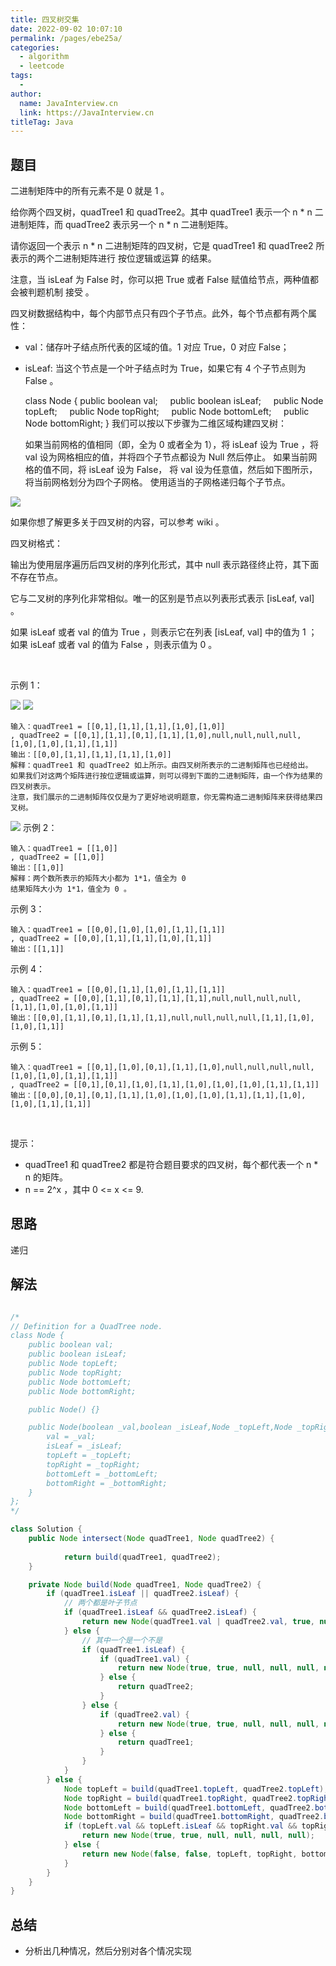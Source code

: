 ```yaml
---
title: 四叉树交集
date: 2022-09-02 10:07:10
permalink: /pages/ebe25a/
categories:
  - algorithm
  - leetcode
tags:
  - 
author: 
  name: JavaInterview.cn
  link: https://JavaInterview.cn
titleTag: Java
---
```



## 题目

二进制矩阵中的所有元素不是 0 就是 1 。

给你两个四叉树，quadTree1 和 quadTree2。其中 quadTree1 表示一个 n * n 二进制矩阵，而 quadTree2 表示另一个 n * n 二进制矩阵。

请你返回一个表示 n * n 二进制矩阵的四叉树，它是 quadTree1 和 quadTree2 所表示的两个二进制矩阵进行 按位逻辑或运算 的结果。

注意，当 isLeaf 为 False 时，你可以把 True 或者 False 赋值给节点，两种值都会被判题机制 接受 。

四叉树数据结构中，每个内部节点只有四个子节点。此外，每个节点都有两个属性：

- val：储存叶子结点所代表的区域的值。1 对应 True，0 对应 False；
- isLeaf: 当这个节点是一个叶子结点时为 True，如果它有 4 个子节点则为 False 。

    class Node {
        public boolean val;
        public boolean isLeaf;
        public Node topLeft;
        public Node topRight;
        public Node bottomLeft;
        public Node bottomRight;
    }
我们可以按以下步骤为二维区域构建四叉树：

    如果当前网格的值相同（即，全为 0 或者全为 1），将 isLeaf 设为 True ，将 val 设为网格相应的值，并将四个子节点都设为 Null 然后停止。
    如果当前网格的值不同，将 isLeaf 设为 False， 将 val 设为任意值，然后如下图所示，将当前网格划分为四个子网格。
    使用适当的子网格递归每个子节点。

![](../../../media/pictures/leetcode/new_top_1.png)

如果你想了解更多关于四叉树的内容，可以参考 wiki 。

四叉树格式：

输出为使用层序遍历后四叉树的序列化形式，其中 null 表示路径终止符，其下面不存在节点。

它与二叉树的序列化非常相似。唯一的区别是节点以列表形式表示 [isLeaf, val] 。

如果 isLeaf 或者 val 的值为 True ，则表示它在列表 [isLeaf, val] 中的值为 1 ；如果 isLeaf 或者 val 的值为 False ，则表示值为 0 。

 

示例 1：

![](../../../media/pictures/leetcode/qt1.png)
![](../../../media/pictures/leetcode/qt2.png)

    输入：quadTree1 = [[0,1],[1,1],[1,1],[1,0],[1,0]]
    , quadTree2 = [[0,1],[1,1],[0,1],[1,1],[1,0],null,null,null,null,[1,0],[1,0],[1,1],[1,1]]
    输出：[[0,0],[1,1],[1,1],[1,1],[1,0]]
    解释：quadTree1 和 quadTree2 如上所示。由四叉树所表示的二进制矩阵也已经给出。
    如果我们对这两个矩阵进行按位逻辑或运算，则可以得到下面的二进制矩阵，由一个作为结果的四叉树表示。
    注意，我们展示的二进制矩阵仅仅是为了更好地说明题意，你无需构造二进制矩阵来获得结果四叉树。

![](../../../media/pictures/leetcode/qtr.png)
示例 2：

    输入：quadTree1 = [[1,0]]
    , quadTree2 = [[1,0]]
    输出：[[1,0]]
    解释：两个数所表示的矩阵大小都为 1*1，值全为 0 
    结果矩阵大小为 1*1，值全为 0 。
示例 3：

    输入：quadTree1 = [[0,0],[1,0],[1,0],[1,1],[1,1]]
    , quadTree2 = [[0,0],[1,1],[1,1],[1,0],[1,1]]
    输出：[[1,1]]
示例 4：

    输入：quadTree1 = [[0,0],[1,1],[1,0],[1,1],[1,1]]
    , quadTree2 = [[0,0],[1,1],[0,1],[1,1],[1,1],null,null,null,null,[1,1],[1,0],[1,0],[1,1]]
    输出：[[0,0],[1,1],[0,1],[1,1],[1,1],null,null,null,null,[1,1],[1,0],[1,0],[1,1]]
示例 5：

    输入：quadTree1 = [[0,1],[1,0],[0,1],[1,1],[1,0],null,null,null,null,[1,0],[1,0],[1,1],[1,1]]
    , quadTree2 = [[0,1],[0,1],[1,0],[1,1],[1,0],[1,0],[1,0],[1,1],[1,1]]
    输出：[[0,0],[0,1],[0,1],[1,1],[1,0],[1,0],[1,0],[1,1],[1,1],[1,0],[1,0],[1,1],[1,1]]
 

提示：

- quadTree1 和 quadTree2 都是符合题目要求的四叉树，每个都代表一个 n * n 的矩阵。
- n == 2^x ，其中 0 <= x <= 9.




## 思路

递归

## 解法
```java

/*
// Definition for a QuadTree node.
class Node {
    public boolean val;
    public boolean isLeaf;
    public Node topLeft;
    public Node topRight;
    public Node bottomLeft;
    public Node bottomRight;

    public Node() {}

    public Node(boolean _val,boolean _isLeaf,Node _topLeft,Node _topRight,Node _bottomLeft,Node _bottomRight) {
        val = _val;
        isLeaf = _isLeaf;
        topLeft = _topLeft;
        topRight = _topRight;
        bottomLeft = _bottomLeft;
        bottomRight = _bottomRight;
    }
};
*/

class Solution {
    public Node intersect(Node quadTree1, Node quadTree2) {
        
            return build(quadTree1, quadTree2);
    }

    private Node build(Node quadTree1, Node quadTree2) {
        if (quadTree1.isLeaf || quadTree2.isLeaf) {
            // 两个都是叶子节点
            if (quadTree1.isLeaf && quadTree2.isLeaf) {
                return new Node(quadTree1.val | quadTree2.val, true, null, null, null, null);
            } else {
                // 其中一个是一个不是
                if (quadTree1.isLeaf) {
                    if (quadTree1.val) {
                        return new Node(true, true, null, null, null, null);
                    } else {
                        return quadTree2;
                    }
                } else {
                    if (quadTree2.val) {
                        return new Node(true, true, null, null, null, null);
                    } else {
                        return quadTree1;
                    }
                }
            }
        } else {
            Node topLeft = build(quadTree1.topLeft, quadTree2.topLeft);
            Node topRight = build(quadTree1.topRight, quadTree2.topRight);
            Node bottomLeft = build(quadTree1.bottomLeft, quadTree2.bottomLeft);
            Node bottomRight = build(quadTree1.bottomRight, quadTree2.bottomRight);
            if (topLeft.val && topLeft.isLeaf && topRight.val && topRight.isLeaf && bottomLeft.val && bottomLeft.isLeaf && bottomRight.val && bottomRight.isLeaf) {
                return new Node(true, true, null, null, null, null);
            } else {
                return new Node(false, false, topLeft, topRight, bottomLeft, bottomRight);
            }
        }
    }
}
```

## 总结

- 分析出几种情况，然后分别对各个情况实现 
